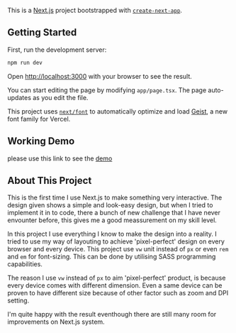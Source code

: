 This is a [Next.js](https://nextjs.org) project bootstrapped with [`create-next-app`](https://nextjs.org/docs/app/api-reference/cli/create-next-app).

## Getting Started

First, run the development server:

```bash
npm run dev
```

Open [http://localhost:3000](http://localhost:3000) with your browser to see the result.

You can start editing the page by modifying `app/page.tsx`. The page auto-updates as you edit the file.

This project uses [`next/font`](https://nextjs.org/docs/app/building-your-application/optimizing/fonts) to automatically optimize and load [Geist](https://vercel.com/font), a new font family for Vercel.

## Working Demo

please use this link to see the [demo](https://drg-juicebox-reality-check.netlify.com)

## About This Project

This is the first time I use Next.js to make something very interactive.
The design given shows a simple and look-easy design, but when I tried to implement it in to code, there a bunch of new challenge that I have never envounter before, this gives me a good meassurement on my skill level.

In this project I use everything I know to make the design into a reality.
I tried to use my way of layouting to achieve 'pixel-perfect' design on every browser and every device.
This project use `vw` unit instead of `px` or even `rem` and `em` for font-sizing. This can be done by utilising SASS programming capabilities.

The reason I use `vw` instead of `px` to aim 'pixel-perfect' product, is because every device comes with different dimension. Even a same device can be proven to have different size because of other factor such as zoom and DPI setting.

I'm quite happy with the result eventhough there are still many room for improvements on Next.js system.